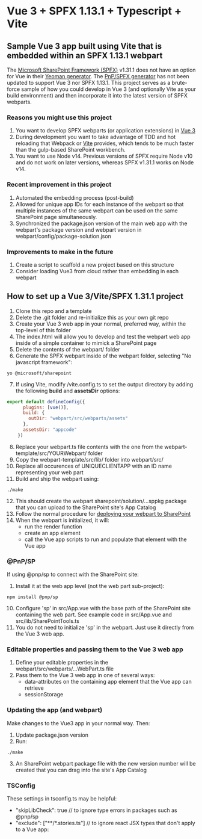 # Vue 3 + SPFX 1.13.1 + Typescript + Vite

## Sample Vue 3 app built using Vite that is embedded within an SPFX 1.13.1 webpart

The [Microsoft SharePoint Framework (SPFX)](https://docs.microsoft.com/en-us/sharepoint/dev/spfx/set-up-your-development-environment) v1.31.1 does not have an option for Vue in their [Yeoman generator](https://docs.microsoft.com/en-us/sharepoint/dev/spfx/toolchain/scaffolding-projects-using-yeoman-sharepoint-generator). The [PnP/SPFX generator](https://pnp.github.io/generator-spfx/#spfx-generator-version) has not been updated to support Vue 3 nor SPFX 1.13.1. This project serves as a brute-force sample of how you could develop in Vue 3 (and optionally Vite as your build environment) and then incorporate it into the latest version of SPFX webparts.


### Reasons you might use this project
1. You want to develop SPFX webparts (or application extensions) in [Vue 3](https://v3.vuejs.org/)
2. During development you want to take advantage of TDD and hot reloading that Webpack or [Vite](https://vitejs.dev/) provides, which tends to be much faster than the gulp-based SharePoint workbench.
3. You want to use Node v14. Previous versions of SPFX require Node v10 and do not work on later versions, whereas SPFX v1.31.1 works on Node v14.


### Recent improvement in this project
1. Automated the embedding process (post-build)
2. Allowed for unique app IDs for each instance of the webpart so that multiple instances of the same webpart can be used on the same SharePoint page simultaneously.
3. Synchronized the package.json version of the main web app with the webpart's package version and webpart version in webpart/config/package-solution.json

### Improvements to make in the future
1. Create a script to scaffold a new project based on this structure
2. Consider loading Vue3 from cloud rather than embedding in each webpart


## How to set up a Vue 3/Vite/SPFX 1.31.1 project
1. Clone this repo and a template
2. Delete the .git folder and re-initialize this as your own git repo
3. Create your Vue 3 web app in your normal, preferred way, within the top-level of this folder
4. The index.html will allow you to develop and test the webpart web app inside of a simple container to mimick a SharePoint page
5. Delete the contents of the webpart/ folder
6. Generate the SPFX webpart inside of the webpart folder, selecting "No javascript framework":
```shell
yo @microsoft/sharepoint
```
7. If using Vite, modify /vite.config.ts to set the output directory by adding the following **build** and **assetsDir** options:
```javascript
export default defineConfig({
	  plugins: [vue()],
	  build: {
	    outDir: "webpart/src/webparts/assets"
	  },
	  assetsDir: "appcode"
	})
```
8. Replace your webpart.ts file contents with the one from the webpart-template/src/YOURWebpart/ folder
9. Copy the webpart-template/src/lib/ folder into webpart/src/
10. Replace all occurences of UNIQUECLIENTAPP with an ID name representing your web part
11. Build and ship the webpart using:
```shell
./make
```
12. This should create the webpart sharepoint/solution/...sppkg package that you can upload to the SharePoint site's App Catalog
13. Follow the normal procedure for [deploying your webpart to SharePoint](https://docs.microsoft.com/en-us/sharepoint/dev/spfx/web-parts/get-started/serve-your-web-part-in-a-sharepoint-page)
14. When the webpart is initialized, it will:
    - run the render function
    - create an app element
    - call the Vue app scripts to run and populate that element with the Vue app


### @PnP/SP
If using @pnp/sp to connect with the SharePoint site:
1. Install it at the web app level (not the web part sub-project):
```shell
npm install @pnp/sp
```
10. Configure 'sp' in src/App.vue with the base path of the SharePoint site containing the web part. See example code in src/App.vue and src/lib/SharePointTools.ts
11. You do not need to initialize 'sp' in the webpart. Just use it directly from the Vue 3 web app.


### Editable properties and passing them to the Vue 3 web app
1. Define your editable properties in the webpart/src/webparts/...WebPart.ts file
2. Pass them to the Vue 3 web app in one of several ways:
    - data-attributes on the containing app element that the Vue app can retrieve
    - sessionStorage


### Updating the app (and webpart)
Make changes to the Vue3 app in your normal way. Then:
1. Update package.json version
2. Run:
```shell
./make
```
3. An SharePoint webpart package file with the new version number will be created that you can drag into the site's App Catalog

### TSConfig
These settings in tsconfig.ts may be helpful:
- "skipLibCheck": true // to ignore type errors in packages such as @pnp/sp
- "exclude": ["**/*.stories.ts"] // to ignore react JSX types that don't apply to a Vue app: